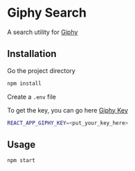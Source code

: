 # Giphy Search

A search utility for [Giphy](https://developers.giphy.com/)

## Installation

Go the project directory

```bash
npm install
```

Create a `.env` file

To get the key, you can go here [Giphy Key](https://developers.giphy.com/dashboard/?create=true)

```bash
REACT_APP_GIPHY_KEY=<put_your_key_here>
```

## Usage

```bash
npm start
```
